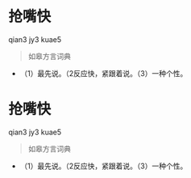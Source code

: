 # 抢嘴快
qian3 jy3 kuae5
> 如皋方言词典
- （1）最先说。（2反应快，紧跟着说。（3）一种个性。

# 抢嘴快
qian3 jy3 kuae5
> 如皋方言词典
- （1）最先说。（2反应快，紧跟着说。（3）一种个性。
